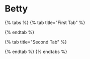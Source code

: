 # Betty

{% tabs %}
{% tab title="First Tab" %}

{% endtab %}

{% tab title="Second Tab" %}

{% endtab %}
{% endtabs %}
